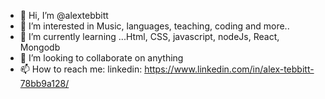- 👋 Hi, I’m @alextebbitt
- 👀 I’m interested in Music, languages, teaching, coding and more..
- 🌱 I’m currently learning ...Html, CSS, javascript, nodeJs, React, Mongodb
- 💞️ I’m looking to collaborate on anything
- 📫 How to reach me: linkedin: https://www.linkedin.com/in/alex-tebbitt-78bb9a128/

<!---
alextebbitt/alextebbitt is a ✨ special ✨ repository because its `README.md` (this file) appears on your GitHub profile.
You can click the Preview link to take a look at your changes.
--->
